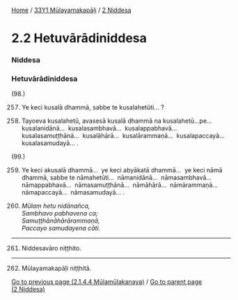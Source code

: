 
[Home](/) / [33Y1 Mūlayamakapāḷi](../../33Y1.md) / [2 Niddesa](../2.md)

# 2.2 Hetuvārādiniddesa

### Niddesa

### Hetuvārādiniddesa

(98.)

257. Ye keci kusalā dhammā, sabbe te kusalahetūti… ?

258. Tayoeva kusalahetū, avasesā kusalā dhammā na kusalahetū…pe…  kusalanidānā…  kusalasambhavā…  kusalappabhavā…  kusalasamuṭṭhānā…  kusalāhārā…  kusalārammaṇā…  kusalapaccayā…  kusalasamudayā… .

(99.)

259. Ye keci akusalā dhammā…  ye keci abyākatā dhammā…  ye keci nāmā dhammā, sabbe te nāmahetūti…  nāmanidānā…  nāmasambhavā…  nāmappabhavā…  nāmasamuṭṭhānā…  nāmāhārā…  nāmārammaṇā…  nāmapaccayā…  nāmasamudayā… .

260. _Mūlaṃ hetu nidānañca,_  
_Sambhavo pabhavena ca;_  
_Samuṭṭhānāhārārammaṇā,_  
_Paccayo samudayena cāti._  


---

261. Niddesavāro niṭṭhito.



---

262. Mūlayamakapāḷi niṭṭhitā.



[Go to previous page (2.1.4.4 Mūlamūlakanaya)](2.1/2.1.4/2.1.4.4.md) / [Go to parent page (2 Niddesa)](../2.md)


